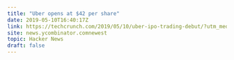 ```yaml
---
title: "Uber opens at $42 per share"
date: 2019-05-10T16:40:17Z
link: https://techcrunch.com/2019/05/10/uber-ipo-trading-debut/?utm_medium=RSS&utm_source=hune
site: news.ycombinator.comnewest
topic: Hacker News
draft: false
---
```

